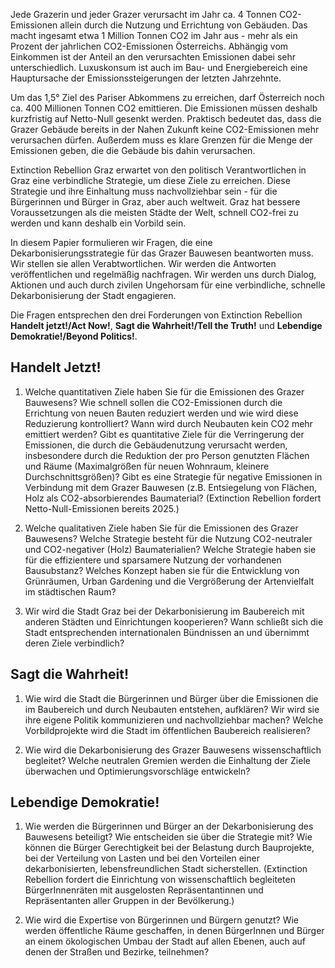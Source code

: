 Jede Grazerin und jeder Grazer verursacht im Jahr ca. 4 Tonnen CO2-Emissionen allein durch die Nutzung und Errichtung von Gebäuden. Das macht ingesamt etwa 1 Million Tonnen CO2 im Jahr aus - mehr als ein Prozent der jahrlichen CO2-Emissionen Österreichs. Abhängig vom Einkommen ist der Anteil an den verursachten Emissionen dabei sehr unterschiedlich. Luxuskonsum ist auch im Bau- und Energiebereich eine Hauptursache der Emissionssteigerungen der letzten Jahrzehnte. 

Um das 1,5° Ziel des Pariser Abkommens zu erreichen, darf Österreich noch ca. 400 Millionen Tonnen CO2 emittieren. Die Emissionen müssen deshalb kurzfristig auf Netto-Null gesenkt werden. Praktisch bedeutet das, dass die Grazer Gebäude bereits in der Nahen Zukunft keine CO2-Emissionen mehr verursachen dürfen. Außerdem muss es klare Grenzen für die Menge der Emissionen geben, die die Gebäude bis dahin verursachen. 

Extinction Rebellion Graz erwartet von den politisch Verantwortlichen in Graz eine verbindliche Strategie, um diese Ziele zu erreichen. Diese Strategie und ihre Einhaltung muss nachvollziehbar sein - für die Bürgerinnen und Bürger in Graz, aber auch weltweit. Graz hat bessere Voraussetzungen als die meisten Städte der Welt, schnell CO2-frei zu werden und kann deshalb ein Vorbild sein. 

In diesem Papier formulieren wir Fragen, die eine Dekarbonisierungsstrategie für das Grazer Bauwesen beantworten muss. Wir stellen sie allen Verabtwortlichen. Wir werden die Antworten veröffentlichen und regelmäßig nachfragen. Wir werden uns durch Dialog, Aktionen und auch durch zivilen Ungehorsam für eine verbindliche, schnelle Dekarbonisierung der Stadt engagieren. 

Die Fragen entsprechen den drei Forderungen von Extinction Rebellion **Handelt jetzt!/Act Now!**, **Sagt die Wahrheit!/Tell the Truth!** und **Lebendige Demokratie!/Beyond Politics!**.

## Handelt Jetzt!

1. Welche quantitativen Ziele haben Sie für die Emissionen des Grazer Bauwesens? Wie schnell sollen die CO2-Emissionen durch die Errichtung von neuen Bauten reduziert werden und wie wird diese Reduzierung kontrolliert? Wann wird durch Neubauten kein CO2 mehr emittiert werden? Gibt es quantitative Ziele für die Verringerung der Emissionen, die durch die Gebäudenutzung verursacht werden, insbesondere durch die Reduktion der pro Person genutzten Flächen und Räume (Maximalgrößen für neuen Wohnraum, kleinere Durchschnittsgrößen)? Gibt es eine Strategie für negative Emissionen in Verbindung mit dem Grazer Bauwesen (z.B. Entsiegelung von Flächen, Holz als CO2-absorbierendes Baumaterial? (Extinction Rebellion fordert Netto-Null-Emissionen bereits 2025.)

2. Welche qualitativen Ziele haben Sie für die Emissionen des Grazer Bauwesens? Welche Strategie besteht für die Nutzung CO2-neutraler und CO2-negativer (Holz) Baumaterialien? Welche Strategie haben sie für die effizientere und sparsamere Nutzung der vorhandenen Bausubstanz? Welches Konzept haben sie für die Entwicklung von Grünräumen, Urban Gardening und die Vergrößerung der Artenvielfalt im städtischen Raum?

3. Wir wird die Stadt Graz bei der Dekarbonisierung im Baubereich mit anderen Städten und Einrichtungen kooperieren? Wann schließt sich die Stadt entsprechenden internationalen Bündnissen an und übernimmt deren Ziele verbindlich?

## Sagt die Wahrheit!

1. Wie wird die Stadt die Bürgerinnen und Bürger über die Emissionen die im Baubereich und durch Neubauten entstehen, aufklären? Wir wird sie ihre eigene Politik kommunizieren und nachvollziehbar machen? Welche Vorbildprojekte wird die Stadt im öffentlichen Baubereich realisieren?

2. Wie wird die Dekarbonisierung des Grazer Bauwesens wissenschaftlich begleitet? Welche neutralen Gremien werden die Einhaltung der Ziele überwachen und Optimierungsvorschläge entwickeln?


## Lebendige Demokratie!

1. Wie werden die Bürgerinnen und Bürger an der Dekarbonisierung des Bauwesens beteiligt? Wie entscheiden sie über die Strategie mit? Wie können die Bürger Gerechtigkeit bei der Belastung durch Bauprojekte, bei der Verteilung von Lasten und bei den Vorteilen einer dekarbonisierten, lebensfreundlichen Stadt sicherstellen. (Extinction Rebellion fordert die Einrichtung von wissenschaftlich begleiteten BürgerInnenräten mit ausgelosten Repräsentantinnen und Repräsentanten aller Gruppen in der Bevölkerung.)

2. Wie wird die Expertise von Bürgerinnen und Bürgern genutzt? Wie werden öffentliche Räume geschaffen, in denen BürgerInnen und Bürger an einem ökologischen Umbau der Stadt auf allen Ebenen, auch auf denen der Straßen und Bezirke, teilnehmen?

